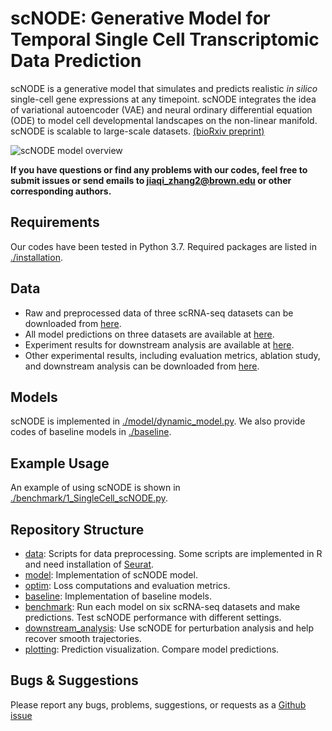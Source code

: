 # scNODE: Generative Model for Temporal Single Cell Transcriptomic Data Prediction

scNODE is a generative model that simulates and predicts realistic *in silico* single-cell gene expressions at any timepoint. scNODE integrates the idea of variational autoencoder (VAE) and neural ordinary differential equation (ODE) to model cell developmental landscapes on the non-linear manifold. scNODE is scalable to large-scale datasets.
[(bioRxiv preprint)](https://www.biorxiv.org/content/10.1101/2023.11.22.568346v2)

![scNODE model overview](https://github.com/rsinghlab/scNODE/blob/main/model_illustration.jpg?raw=true)

**If you have questions or find any problems with our codes, feel free to submit issues or send emails to jiaqi_zhang2@brown.edu or other corresponding authors.**


## Requirements

Our codes have been tested in Python 3.7. Required packages are listed in [./installation](./installation).

## Data

- Raw and preprocessed data of three scRNA-seq datasets can be downloaded from [here](https://doi.org/10.6084/m9.figshare.25601610.v1).
- All model predictions on three datasets are available at [here](https://doi.org/10.6084/m9.figshare.25602000).
- Experiment results for downstream analysis are available at [here](https://doi.org/10.6084/m9.figshare.25602672).
- Other experimental results, including evaluation metrics, ablation study, and downstream analysis can be downloaded from [here](https://figshare.com/articles/dataset/Other_experiment_results_/24493459).



## Models

scNODE is implemented in [./model/dynamic_model.py](./model/dynamic_model.py). We also provide codes of baseline models in [./baseline](./baseline).


## Example Usage

An example of using scNODE is shown in [./benchmark/1_SingleCell_scNODE.py](./benchmark/1_SingleCell_scNODE.py).


## Repository Structure

- [data](./data): Scripts for data preprocessing. Some scripts are implemented in R and need installation of [Seurat](https://satijalab.org/seurat/).
- [model](./model): Implementation of scNODE model.
- [optim](./optim): Loss computations and evaluation metrics.
- [baseline](./baseline): Implementation of baseline models.
- [benchmark](./benchmark): Run each model on six scRNA-seq datasets and make predictions. Test scNODE performance with different settings.
- [downstream_analysis](./downstream_analysis): Use scNODE for perturbation analysis and help recover smooth trajectories.
- [plotting](./plotting): Prediction visualization. Compare model predictions.



## Bugs & Suggestions

Please report any bugs, problems, suggestions, or requests as a [Github issue](https://github.com/rsinghlab/scNODE/issues)
